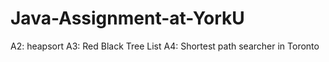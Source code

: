 # Java-Assignment-at-YorkU
A2: heapsort
A3: Red Black Tree List
A4: Shortest path searcher in Toronto
